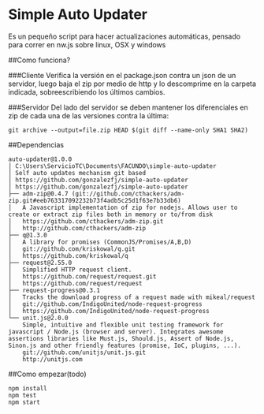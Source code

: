# Simple Auto Updater
Es un pequeño script para hacer actualizaciones automáticas, pensado para correr en nw.js sobre linux, OSX y windows

##Como funciona?

###Cliente
Verifica la versión en el package.json contra un json de un servidor, luego baja el zip por medio de http y lo descomprime en la carpeta indicada, sobreescribiendo los últimos cambios.

###Servidor
Del lado del servidor se deben mantener los diferenciales en zip de cada una de las versiones contra la última:
```
git archive --output=file.zip HEAD $(git diff --name-only SHA1 SHA2)
```

##Dependencias
```
auto-updater@1.0.0
│ C:\Users\ServicioTC\Documents\FACUNDO\simple-auto-updater
│ Self auto updates mechanism git based
│ https://github.com/gonzalezfj/simple-auto-updater
│ https://github.com/gonzalezfj/simple-auto-updater
├── adm-zip@0.4.7 (git://github.com/cthackers/adm-zip.git#eeb763317092232b73f4adb5c25d1f63e7b33db6)
│   A Javascript implementation of zip for nodejs. Allows user to create or extract zip files both in memory or to/from disk
│   https://github.com/cthackers/adm-zip.git
│   http://github.com/cthackers/adm-zip
├── q@1.3.0
│   A library for promises (CommonJS/Promises/A,B,D)
│   git://github.com/kriskowal/q.git
│   https://github.com/kriskowal/q
├── request@2.55.0
│   Simplified HTTP request client.
│   https://github.com/request/request.git
│   https://github.com/request/request
├── request-progress@0.3.1
│   Tracks the download progress of a request made with mikeal/request
│   git://github.com/IndigoUnited/node-request-progress
│   https://github.com/IndigoUnited/node-request-progress
└── unit.js@2.0.0
    Simple, intuitive and flexible unit testing framework for javascript / Node.js (browser and server). Integrates awesome assertions libraries like Must.js, Should.js, Assert of Node.js, Sinon.js and other friendly features (promise, IoC, plugins, ...).
    git://github.com/unitjs/unit.js.git
    http://unitjs.com
```
##Como empezar(todo)
```
npm install
npm test
npm start
```